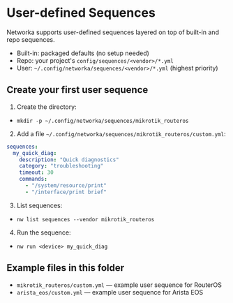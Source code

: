 # User-defined Sequences

Networka supports user-defined sequences layered on top of built-in and repo sequences.

- Built-in: packaged defaults (no setup needed)
- Repo: your project's `config/sequences/<vendor>/*.yml`
- User: `~/.config/networka/sequences/<vendor>/*.yml` (highest priority)

## Create your first user sequence

1. Create the directory:

- `mkdir -p ~/.config/networka/sequences/mikrotik_routeros`

2. Add a file `~/.config/networka/sequences/mikrotik_routeros/custom.yml`:

```yaml
sequences:
  my_quick_diag:
    description: "Quick diagnostics"
    category: "troubleshooting"
    timeout: 30
    commands:
      - "/system/resource/print"
      - "/interface/print brief"
```

3. List sequences:

- `nw list sequences --vendor mikrotik_routeros`

4. Run the sequence:

- `nw run <device> my_quick_diag`

## Example files in this folder

- `mikrotik_routeros/custom.yml` — example user sequence for RouterOS
- `arista_eos/custom.yml` — example user sequence for Arista EOS
